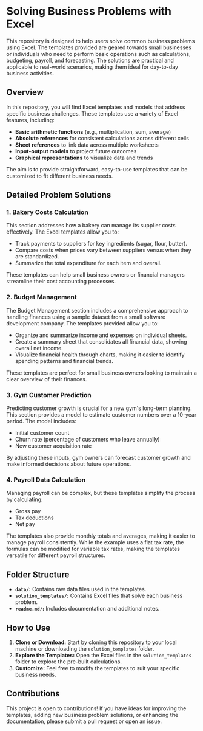 # Solving Business Problems with Excel

This repository is designed to help users solve common business problems using Excel. The templates provided are geared towards small businesses or individuals who need to perform basic operations such as calculations, budgeting, payroll, and forecasting. The solutions are practical and applicable to real-world scenarios, making them ideal for day-to-day business activities.

## Overview

In this repository, you will find Excel templates and models that address specific business challenges. These templates use a variety of Excel features, including:
- **Basic arithmetic functions** (e.g., multiplication, sum, average)
- **Absolute references** for consistent calculations across different cells
- **Sheet references** to link data across multiple worksheets
- **Input-output models** to project future outcomes
- **Graphical representations** to visualize data and trends

The aim is to provide straightforward, easy-to-use templates that can be customized to fit different business needs.

## Detailed Problem Solutions

### 1. Bakery Costs Calculation
This section addresses how a bakery can manage its supplier costs effectively. The Excel templates allow you to:
- Track payments to suppliers for key ingredients (sugar, flour, butter).
- Compare costs when prices vary between suppliers versus when they are standardized.
- Summarize the total expenditure for each item and overall.

These templates can help small business owners or financial managers streamline their cost accounting processes.

### 2. Budget Management
The Budget Management section includes a comprehensive approach to handling finances using a sample dataset from a small software development company. The templates provided allow you to:
- Organize and summarize income and expenses on individual sheets.
- Create a summary sheet that consolidates all financial data, showing overall net income.
- Visualize financial health through charts, making it easier to identify spending patterns and financial trends.

These templates are perfect for small business owners looking to maintain a clear overview of their finances.

### 3. Gym Customer Prediction
Predicting customer growth is crucial for a new gym's long-term planning. This section provides a model to estimate customer numbers over a 10-year period. The model includes:
- Initial customer count
- Churn rate (percentage of customers who leave annually)
- New customer acquisition rate

By adjusting these inputs, gym owners can forecast customer growth and make informed decisions about future operations.

### 4. Payroll Data Calculation
Managing payroll can be complex, but these templates simplify the process by calculating:
- Gross pay
- Tax deductions
- Net pay

The templates also provide monthly totals and averages, making it easier to manage payroll consistently. While the example uses a flat tax rate, the formulas can be modified for variable tax rates, making the templates versatile for different payroll structures.

## Folder Structure
- **`data/`:** Contains raw data files used in the templates.
- **`solution_templates/`:** Contains Excel files that solve each business problem.
- **`readme.md/`:** Includes documentation and additional notes.

## How to Use
1. **Clone or Download:** Start by cloning this repository to your local machine or downloading the `solution_templates` folder.
2. **Explore the Templates:** Open the Excel files in the `solution_templates` folder to explore the pre-built calculations.
4. **Customize:** Feel free to modify the templates to suit your specific business needs.

## Contributions
This project is open to contributions! If you have ideas for improving the templates, adding new business problem solutions, or enhancing the documentation, please submit a pull request or open an issue.
